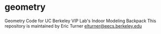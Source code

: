 geometry
========

Geometry Code for UC Berkeley VIP Lab's Indoor Modeling Backpack
This repository is maintained by Eric Turner <elturner@eecs.berkeley.edu>
